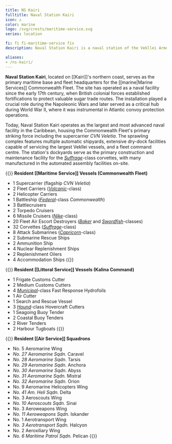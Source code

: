 ```yaml
---
title: NS Kairi
fulltitle: Naval Station Kairi
icon: ⚓️
color: marine
logo: /svg/crests/maritime-service.svg
series: location

fi: fi fi-maritime-service fis
description: Naval Station Kairi is a naval station of the Vekllei Armed Forces, located in the republic of Kairi.

aliases:
- /ns-kairi/
---
```

<span class="fi fi-maritime-service fis"></span> **Naval Station Kairi**, located on [[Kairi]]'s northern coast, serves as the primary maritime base and fleet headquarters for the [[marine|Marine Services]] Commonwealth Fleet. The site has operated as a naval facility since the early 17th century, when British colonial forces established fortifications to protect valuable sugar trade routes. The installation played a crucial role during the Napoleonic Wars and later served as a critical hub during World War II, where it was instrumental in Atlantic convoy protection operations.

Today, Naval Station Kairi operates as the largest and most advanced naval facility in the Caribbean, housing the Commonwealth Fleet's primary striking force including the supercarrier *CVN Veletia*. The sprawling complex features multiple automatic shipyards, extensive dry-dock facilities capable of servicing the largest Vekllei vessels, and a fleet command centre. The station's dockyards serve as the primary construction and maintenance facility for the [*Suffrage*](/suffrage-class/)-class corvettes, with many manufactured in the automated assembly facilities on-site.

{{<note table>}}
**Resident [[Maritime Service]] Vessels (Commonwealth Fleet)**

* 1 Supercarrier (flagship *CVN Veletia*)
* 2 Fleet Carriers ([*Volcanic*](/volcanic-class/)-class)
* 2 Helicopter Carriers
* 1 Battleship ([*Federal*](/federal-class/)-class *Commonwealth*)
* 3 Battlecruisers
* 2 Torpedo Cruisers
* 6 Missile Cruisers ([*Nike*](/nike-class/)-class)
* 20 Fleet Air Escort Destroyers ([*Baker*](/baker-class/) and [*Swordfish*](/swordfish-class/)-classes)
* 32 Corvettes ([*Suffrage*](/suffrage-class/)-class)
* 8 Attack Submarines ([*Capricorn*](/capricorn-class/)-class)
* 2 Submarine Rescue Ships
* 2 Ammunition Ship
* 4 Nuclear Replenishment Ships
* 2 Replenishment Oilers
* 4 Accommodation Ships
{{</note>}}

{{<note table>}}
**Resident [[Littoral Service]] Vessels (Kalina Command)**

* 1 Frigate Customs Cutter
* 2 Medium Customs Cutters
* 4 [*Municipal*](/municipal-class/)-class Fast Response Hydrofoils
* 1 Air Cutter
* 1 Search and Rescue Vessel
* 3 [*Hound*](/hound-class/)-class Hovercraft Cutters
* 1 Seagoing Buoy Tender
* 2 Coastal Buoy Tenders
* 2 River Tenders
* 2 Harbour Tugboats
{{</note>}}

{{<note table>}}
**Resident [[Air Service]] Squadrons**

* No. 5 Aeromarine Wing
* *No. 27 Aeromarine Sqdn.* Caravel
* *No. 28 Aeromarine Sqdn.* Tarsis
* *No. 29 Aeromarine Sqdn.* Anchora
* *No. 30 Aeromarine Sqdn.* Abyss
* *No. 31 Aeromarine Sqdn.* Mistral
* *No. 32 Aeromarine Sqdn.* Orion
* No. 9 Aeromarine Helicopters Wing
* *No. 41 Am. Heli Sqdn.* Delta
* No. 3 Aeroscouts Wing
* *No. 10 Aeroscouts Sqdn.* Sinai
* No. 3 Aeroweapons Wing
* *No. 11 Aeroweapons Sqdn.* Iskander
* No. 1 Aerotransport Wing
* *No. 3 Aerotransport Sqdn.* Halcyon
* No. 2 Aeroxiliary Wing
* *No. 6 Maritime Patrol Sqdn.* Pelican
{{</note>}}